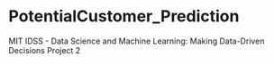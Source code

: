 # PotentialCustomer_Prediction
MIT IDSS - Data Science and Machine Learning: Making Data-Driven Decisions Project 2

